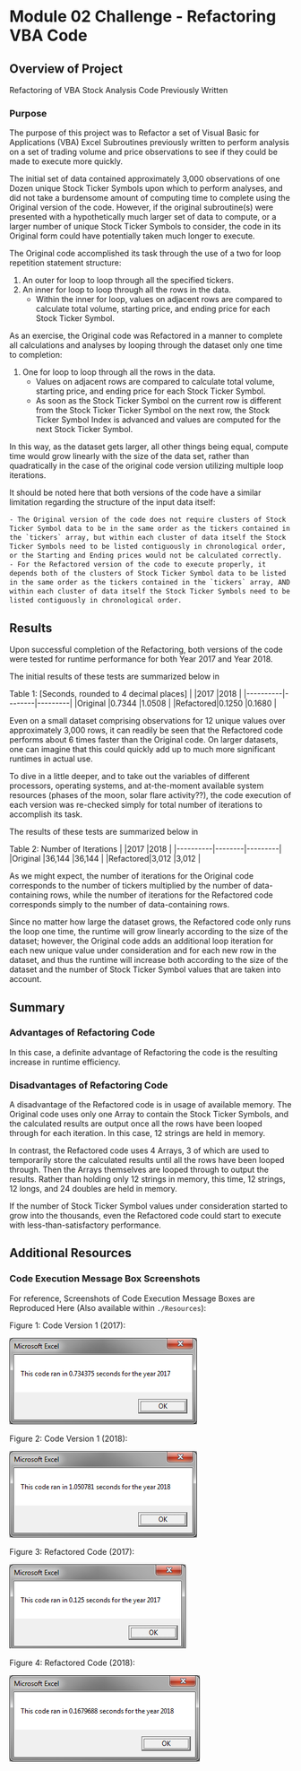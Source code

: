 # Module 02 Challenge - Refactoring VBA Code

## Overview of Project

Refactoring of VBA Stock Analysis Code Previously Written

### Purpose

The purpose of this project was to Refactor a set of Visual Basic for Applications (VBA) Excel
Subroutines previously written to perform analysis on a set of trading volume
and price observations to see if they could be made to execute
more quickly.

The initial set of data contained approximately 3,000 observations of one Dozen unique
Stock Ticker Symbols upon which to perform analyses, and did not take
a burdensome amount of computing time to complete using the Original version of the code. However, if the
original subroutine(s) were presented with a hypothetically much
larger set of data to compute, or a larger number of unique Stock Ticker Symbols
to consider, the code in its Original form could
have potentially taken much longer to execute.

The Original code accomplished its task through the use of a two for loop repetition statement structure:

1. An outer for loop to loop through all the specified tickers.
2. An inner for loop to loop through all the rows in the data.
	- Within the inner for loop, values on adjacent rows are compared to calculate total volume, starting price, and ending price for each Stock Ticker Symbol.

As an exercise, the Original code was Refactored in a manner to
complete all calculations and analyses by looping through the
dataset only one time to completion:

1. One for loop to loop through all the rows in the data.
	- Values on adjacent rows are compared to calculate total volume, starting price, and ending price for each Stock Ticker Symbol.
	- As soon as the Stock Ticker Symbol on the current row is different from the Stock Ticker Ticker Symbol on the next row, the Stock Ticker Symbol Index is advanced and values are computed for the next Stock Ticker Symbol.

In this way, as the dataset gets larger, all other things being equal, compute time would grow
linearly with the size of the data set, rather than quadratically
in the case of the original code version utilizing multiple loop
iterations.

It should be noted here that both versions of the code have a similar limitation regarding the structure of the input data itself:

	- The Original version of the code does not require clusters of Stock Ticker Symbol data to be in the same order as the tickers contained in the `tickers` array, but within each cluster of data itself the Stock Ticker Symbols need to be listed contiguously in chronological order, or the Starting and Ending prices would not be calculated correctly.
	- For the Refactored version of the code to execute properly, it depends both of the clusters of Stock Ticker Symbol data to be listed in the same order as the tickers contained in the `tickers` array, AND within each cluster of data itself the Stock Ticker Symbols need to be listed contiguously in chronological order.

## Results

Upon successful completion of the Refactoring, both versions of the code
were tested for runtime performance for both Year 2017 and Year 2018.

The initial results of these tests are summarized below in

Table 1: [Seconds, rounded to 4 decimal places]
|          |2017    |2018     |
|----------|--------|---------|
|Original  |0.7344  |1.0508   |
|Refactored|0.1250  |0.1680   |

Even on a small dataset comprising observations for 12 unique values over
approximately 3,000 rows, it can readily be seen that the Refactored code performs
about 6 times faster than the Original code. On larger datasets, one
can imagine that this could quickly add up to much more significant
runtimes in actual use.

To dive in a little deeper, and to take out the variables of different processors, operating systems, and at-the-moment available system resources (phases of the moon, solar flare activity??), the code execution of each version was re-checked simply for total number of iterations to accomplish its task.

The results of these tests are summarized below in

Table 2: Number of Iterations
|          |2017    |2018     |
|----------|--------|---------|
|Original  |36,144  |36,144   |
|Refactored|3,012   |3,012    |

As we might expect, the number of iterations for the Original code corresponds to the number of tickers multiplied by the number of data-containing rows, while the number of iterations for the Refactored code corresponds simply to the number of data-containing rows.

Since no matter how large the dataset grows,
the Refactored code only runs the loop one time, the runtime will grow
linearly according to the size of the dataset; however, the Original code
adds an additional loop iteration for each new unique value under consideration and for each new row in the dataset, and thus the runtime will increase both according to the size of the dataset 
and the number of Stock Ticker Symbol values that are taken into account.

## Summary

### Advantages of Refactoring Code

In this case, a definite advantage of Refactoring the code
is the resulting increase in runtime efficiency.


### Disadvantages of Refactoring Code

A disadvantage of the Refactored code is in usage of available
memory. The Original code uses only one Array to contain the
Stock Ticker Symbols, and the calculated results are output
once all the rows have been looped through for each iteration.
In this case, 12 strings are held in memory.

In contrast, the Refactored code uses 4 Arrays, 3 of which are
used to temporarily store the calculated results until all the rows
have been looped through. Then the Arrays themselves are looped
through to output the results. Rather than holding only 12 strings in memory,
this time, 12 strings, 12 longs, and 24 doubles are held in memory.

If the number of Stock Ticker Symbol values under consideration started to grow into the
thousands, even the Refactored code could start to execute with less-than-satisfactory performance.


## Additional Resources

### Code Execution Message Box Screenshots

For reference, Screenshots of Code Execution Message Boxes are Reproduced Here (Also available within `./Resources`):

Figure 1: Code Version 1 (2017):

![Figure 1](Resources/Code_v1_2017.png)

Figure 2: Code Version 1 (2018):

![Figure 1](Resources/Code_v1_2018.png)

Figure 3: Refactored Code (2017):

![Figure 1](Resources/VBA_Challenge_2017.png)

Figure 4: Refactored Code (2018):

![Figure 1](Resources/VBA_Challenge_2018.png)
